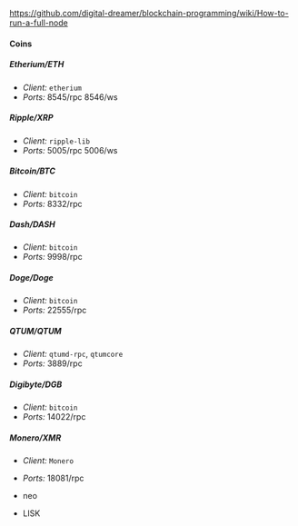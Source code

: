 https://github.com/digital-dreamer/blockchain-programming/wiki/How-to-run-a-full-node


#### Coins


##### Etherium/ETH
- *Client:* `etherium`
- *Ports:* 8545/rpc 8546/ws


##### Ripple/XRP
- *Client:* `ripple-lib`
- *Ports:* 5005/rpc 5006/ws


##### Bitcoin/BTC
- *Client:* `bitcoin`
- *Ports:* 8332/rpc


##### Dash/DASH
- *Client:* `bitcoin`
- *Ports:* 9998/rpc


##### Doge/Doge
- *Client:* `bitcoin`
- *Ports:* 22555/rpc


##### QTUM/QTUM
- *Client:* `qtumd-rpc`, `qtumcore`
- *Ports:* 3889/rpc 


##### Digibyte/DGB
- *Client:* `bitcoin`
- *Ports:* 14022/rpc 


##### Monero/XMR
- *Client:* `Monero`
- *Ports:* 18081/rpc 



- neo
- LISK
